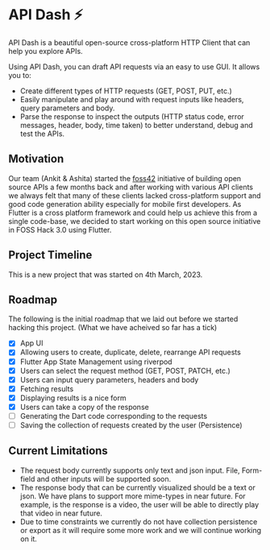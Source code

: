 # API Dash ⚡️

API Dash is a beautiful open-source cross-platform HTTP Client that can help you explore APIs.

Using API Dash, you can draft API requests via an easy to use GUI. It allows you to:
- Create different types of HTTP requests (GET, POST, PUT, etc.)
- Easily manipulate and play around with request inputs like headers, query parameters and body.
- Parse the response to inspect the outputs (HTTP status code, error messages, header, body, time taken) to better understand, debug and test the APIs. 

## Motivation

Our team (Ankit & Ashita) started the [foss42](https://foss42.com) initiative of building open source APIs a few months back and after working with various API clients we always felt that many of these clients lacked cross-platform support and good code generation ability especially for mobile first developers. As Flutter is a cross platform framework and could help us achieve this from a single code-base, we decided to start working on this open source initiative in FOSS Hack 3.0 using Flutter.

## Project Timeline

This is a new project that was started on 4th March, 2023.

## Roadmap

The following is the initial roadmap that we laid out before we started hacking this project. (What we have acheived so far has a tick)

- [x] App UI
- [x] Allowing users to create, duplicate, delete, rearrange API requests
- [x] Flutter App State Management using riverpod
- [x] Users can select the request method (GET, POST, PATCH, etc.)
- [x] Users can input query parameters, headers and body
- [x] Fetching results
- [x] Displaying results is a nice form
- [x] Users can take a copy of the response
- [ ] Generating the Dart code corresponding to the requests
- [ ] Saving the collection of requests created by the user (Persistence)

## Current Limitations

- The request body currently supports only text and json input. File, Form-field and other inputs will be supported soon.
- The response body that can be currently visualized should be a text or json. We have plans to support more mime-types in near future. For example, is the response is a video, the user will be able to directly play that video in near future.
- Due to time constraints we currently do not have collection persistence or export as it will require some more work and we will continue working on it.

